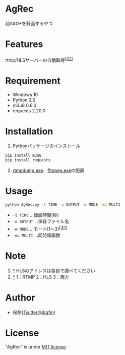 # AgRec

超A&G+を録画するやつ

# Features

rtmp/HLSサーバーの自動取得<sup id="note_ref-1"><a href="#note-1">[注1]</a></sup>

# Requirement

* Windows 10
* Python    3.6
* m3u8      0.6.0
* requests  2.20.0

# Installation
1. Pythonパッケージのインストール
 ```bash
 pip install m3u8
 pip install requests
 ```
2. [rtmpdump.exe](http://rtmpdump.mplayerhq.hu/download/)、[ffmpeg.exe](https://ffmpeg.zeranoe.com/builds/)の配置

# Usage

```bash
python AgRec.py -t TIME -o OUTPUT -m MODE -mu MULTI
```
* `-t TIME`		…録画時間(秒)
* `-o OUTPUT`	…保存ファイル名
* `-m MODE`		…モード(1～3)<sup id="note_ref-1"><a href="#note-1">[注1]</a></sup>
* `-mu MULTI`	…同時録画数

# Note
1. <b><a id="note-1" href="#note_ref-1">^</a></b> HLSのアドレスは各自で調べてください
2. <b><a id="note-2" href="#note_ref-2">^</a></b> 1：RTMP 2：HLS 3：両方


# Author

* 桜餅([Twitter@jbqfm](https://twitter.com/jbqfm))

# License
 
"AgRec" is under [MIT license](https://en.wikipedia.org/wiki/MIT_License).
